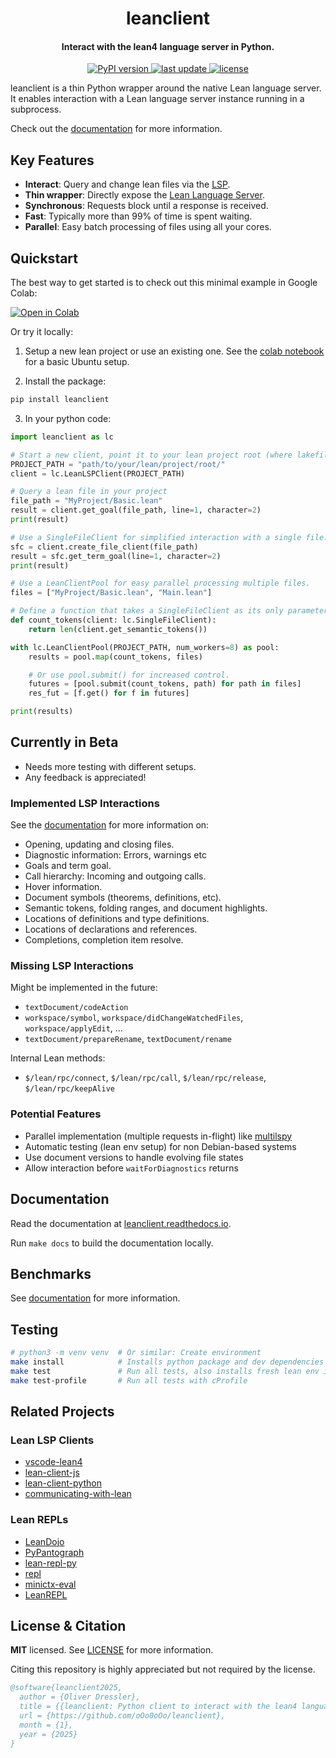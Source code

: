 <h1 align="center">
  leanclient
</h1>

<h4 align="center">Interact with the lean4 language server in Python.</h4>

<p align="center">
  <a href="https://pypi.org/project/leanclient/">
    <img src="https://img.shields.io/pypi/v/leanclient.svg" alt="PyPI version" />
  </a>
  <a href="">
    <img src="https://img.shields.io/github/last-commit/oOo0oOo/leanclient" alt="last update" />
  </a>
  <a href="https://github.com/oOo0oOo/leanclient/blob/master/LICENSE">
    <img src="https://img.shields.io/github/license/oOo0oOo/leanclient.svg" alt="license" />
  </a>
</p>

leanclient is a thin Python wrapper around the native Lean language server.
It enables interaction with a Lean language server instance running in a subprocess.

Check out the [documentation](https://leanclient.readthedocs.io) for more information.


## Key Features

- **Interact**: Query and change lean files via the [LSP](https://microsoft.github.io/language-server-protocol/specifications/lsp/3.17/specification/).
- **Thin wrapper**: Directly expose the [Lean Language Server](https://github.com/leanprover/lean4/tree/master/src/Lean/Server).
- **Synchronous**: Requests block until a response is received.
- **Fast**: Typically more than 99% of time is spent waiting.
- **Parallel**: Easy batch processing of files using all your cores.


## Quickstart

The best way to get started is to check out this minimal example in Google Colab:

[![Open in Colab](https://colab.research.google.com/assets/colab-badge.svg)](https://colab.research.google.com/github/oOo0oOo/leanclient/blob/main/examples/getting_started_leanclient.ipynb)

Or try it locally:

1) Setup a new lean project or use an existing one. See the [colab notebook](examples/getting_started_leanclient.ipynb) for a basic Ubuntu setup.

2) Install the package:

```bash
pip install leanclient
```

3) In your python code:

```python
import leanclient as lc

# Start a new client, point it to your lean project root (where lakefile.toml is located).
PROJECT_PATH = "path/to/your/lean/project/root/"
client = lc.LeanLSPClient(PROJECT_PATH)

# Query a lean file in your project
file_path = "MyProject/Basic.lean"
result = client.get_goal(file_path, line=1, character=2)
print(result)

# Use a SingleFileClient for simplified interaction with a single file.
sfc = client.create_file_client(file_path)
result = sfc.get_term_goal(line=1, character=2)
print(result)

# Use a LeanClientPool for easy parallel processing multiple files.
files = ["MyProject/Basic.lean", "Main.lean"]

# Define a function that takes a SingleFileClient as its only parameter.
def count_tokens(client: lc.SingleFileClient):
    return len(client.get_semantic_tokens())

with lc.LeanClientPool(PROJECT_PATH, num_workers=8) as pool:
    results = pool.map(count_tokens, files)

    # Or use pool.submit() for increased control.
    futures = [pool.submit(count_tokens, path) for path in files]
    res_fut = [f.get() for f in futures]

print(results)
```


## Currently in Beta

- Needs more testing with different setups.
- Any feedback is appreciated!


### Implemented LSP Interactions

See the [documentation](https://leanclient.readthedocs.io) for more information on:

- Opening, updating and closing files.
- Diagnostic information: Errors, warnings etc
- Goals and term goal.
- Call hierarchy: Incoming and outgoing calls.
- Hover information.
- Document symbols (theorems, definitions, etc).
- Semantic tokens, folding ranges, and document highlights.
- Locations of definitions and type definitions.
- Locations of declarations and references.
- Completions, completion item resolve.


### Missing LSP Interactions

Might be implemented in the future:
- `textDocument/codeAction`
- `workspace/symbol`, `workspace/didChangeWatchedFiles`, `workspace/applyEdit`, ...
- `textDocument/prepareRename`, `textDocument/rename`

Internal Lean methods:
- `$/lean/rpc/connect`, `$/lean/rpc/call`, `$/lean/rpc/release`, `$/lean/rpc/keepAlive`


### Potential Features

- Parallel implementation (multiple requests in-flight) like [multilspy](https://github.com/microsoft/multilspy/)
- Automatic testing (lean env setup) for non Debian-based systems
- Use document versions to handle evolving file states
- Allow interaction before `waitForDiagnostics` returns


## Documentation

Read the documentation at [leanclient.readthedocs.io](https://leanclient.readthedocs.io).

Run ``make docs`` to build the documentation locally.

## Benchmarks

See [documentation](https://leanclient.readthedocs.io/en/latest/benchmarks.html) for more information.


## Testing

```bash
# python3 -m venv venv  # Or similar: Create environment
make install            # Installs python package and dev dependencies
make test               # Run all tests, also installs fresh lean env if not found
make test-profile       # Run all tests with cProfile
```


## Related Projects

### Lean LSP Clients

- [vscode-lean4](https://github.com/leanprover/vscode-lean4)
- [lean-client-js](https://github.com/leanprover/lean-client-js/)
- [lean-client-python](https://github.com/leanprover-community/lean-client-python)
- [communicating-with-lean](https://github.com/jasonrute/communicating-with-lean)

### Lean REPLs

- [LeanDojo](https://github.com/lean-dojo/LeanDojo)
- [PyPantograph](https://github.com/lenianiva/PyPantograph)
- [lean-repl-py](https://github.com/sorgfresser/lean-repl-py)
- [repl](https://github.com/leanprover-community/repl)
- [minictx-eval](https://github.com/cmu-l3/minictx-eval)
- [LeanREPL](https://github.com/arthurpaulino/LeanREPL)


## License & Citation

**MIT** licensed. See [LICENSE](LICENSE) for more information.

Citing this repository is highly appreciated but not required by the license.

```bibtex
@software{leanclient2025,
  author = {Oliver Dressler},
  title = {{leanclient: Python client to interact with the lean4 language server}},
  url = {https://github.com/oOo0oOo/leanclient},
  month = {1},
  year = {2025}
}
```